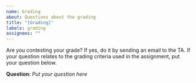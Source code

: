 ```yaml
---
name: Grading
about: Questions about the grading
title: "[Grading]"
labels: grading
assignees: ""
---
```


Are you contesting your grade? If yes, do it by sending an email to the TA. If your question relates to the grading criteria used in the assignment, put your question below.

**Question:**
_Put your question here_
